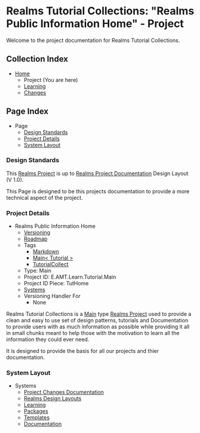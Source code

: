 [Page]:https://github.com/Ancient-Majik-Tech/Learn.Tutorial.Collections/blob/main/Project/ProjectHome.md

[Page Home]:https://github.com/Ancient-Majik-Tech/Learn.Tutorial.Collections/blob/main/README.md
[Page Learn Home]:https://github.com/Ancient-Majik-Tech/Learn.Tutorial.Collections/blob/main/Learn/Learn_Home.md
[Page Changes Home]:https://github.com/Ancient-Majik-Tech/Learn.Tutorial.Collections/blob/main/Changes/ChangeLog.md
[Page Roadmap Home]:https://github.com/Ancient-Majik-Tech/Learn.Tutorial.Collections/blob/main/Project/RoadmapHome.md

[Proj Tag Markdown]:https://github.com/Ancient-Majik-Tech/Learn.Tutorial.Collections/blob/main/Design%20Layout/Project/ProjectTags_DL.md#markdown
[Proj Tag Main]:https://github.com/Ancient-Majik-Tech/Learn.Tutorial.Collections/blob/main/Design%20Layout/Project/ProjectTags_DL.md#main
[Proj Tag TutCollect]:https://github.com/Ancient-Majik-Tech/Learn.Tutorial.Collections/blob/main/Design%20Layout/Project/ProjectTags_DL.md#tutorialcollect

[DL Proj Proj]:https://github.com/Ancient-Majik-Tech/Learn.Tutorial.Collections/blob/main/Design%20Layout/Project/RealmsProject_DL.md
[DL Docu Proj]:link

[Sec Standards]:https://github.com/Ancient-Majik-Tech/Learn.Tutorial.Collections/blob/main/Project/ProjectHome.md#design-standards
[Sec Details]:https://github.com/Ancient-Majik-Tech/Learn.Tutorial.Collections/blob/main/Project/ProjectHome.md#project-details
[Sec Layout]:https://github.com/Ancient-Majik-Tech/Learn.Tutorial.Collections/blob/main/Project/ProjectHome.md#system-layout

[Sys Changes]:https://github.com/Ancient-Majik-Tech/Learn.Tutorial.Collections/blob/main/Project/Systems/Changes.md
[Sys DesignLayouts]:https://github.com/Ancient-Majik-Tech/Learn.Tutorial.Collections/blob/main/Project/Systems/DesignLayouts.md
[Sys Learn]:https://github.com/Ancient-Majik-Tech/Learn.Tutorial.Collections/blob/main/Project/Systems/Learn.md
[Sys Packages]:https://github.com/Ancient-Majik-Tech/Learn.Tutorial.Collections/blob/main/Project/Systems/Packages.md
[Sys Templates]:https://github.com/Ancient-Majik-Tech/Learn.Tutorial.Collections/blob/main/Project/Systems/Templates.md
[Sys Document]:https://github.com/Ancient-Majik-Tech/Learn.Tutorial.Collections/blob/main/Project/Systems/Document.md

# Realms Tutorial Collections: "Realms Public Information Home" - Project

Welcome to the project documentation for Realms Tutorial Collections.


## Collection Index

- [Home][Page Home] 
	- Project (You are here)
	- [Learning][Page Learn Home]
	- [Changes][Page Changes Home]

## Page Index

- Page
	- [Design Standards][Sec Standards]
	- [Project Details][Sec Details]
	- [System Layout][Sec Layout]

### Design Standards

This [Realms Project][DL Proj Proj] is up to [Realms Project Documentation][DL Docu Proj] Design Layout (V 1.0). 

This Page is designed to be this projects documentation to provide a more technical aspect of the project.

### Project Details

- Realms Public Information Home
	- [Versioning][Page Changes Home]
	- [Roadmap][Page Roadmap Home]
	- Tags
		- [Markdown][Proj Tag Markdown]
		- [Main< Tutorial >][Proj Tag Main]
		- [TutorialCollect][Proj Tag TutCollect]
	- Type: Main
	- Project ID: E.AMT.Learn.Tutorial.Main
	- Project ID Piece: TutHome
	- [Systems][Sec Layout]
	- Versioning Handler For
		- None

Realms Tutorial Collections is a [Main][Proj Tag Main] type [Realms Project][DL Proj Proj] used to provide a clean and easy to use set of design patterns, tutorials and Documentation to provide users with as much information as possible while providing it all in small chunks meant to help those with the motivation to learn all the information they could ever need.

It is designed to provide the basis for all our projects and thier documentation.

### System Layout

- Systems
	- [Project Changes Documentation][Sys Changes]
	- [Realms Design Layouts][Sys DesignLayouts]
	- [Learning][Sys Learn]
	- [Packages][Sys Packages]
	- [Templates][Sys Templates]
	- [Documentation][Sys Document]

	